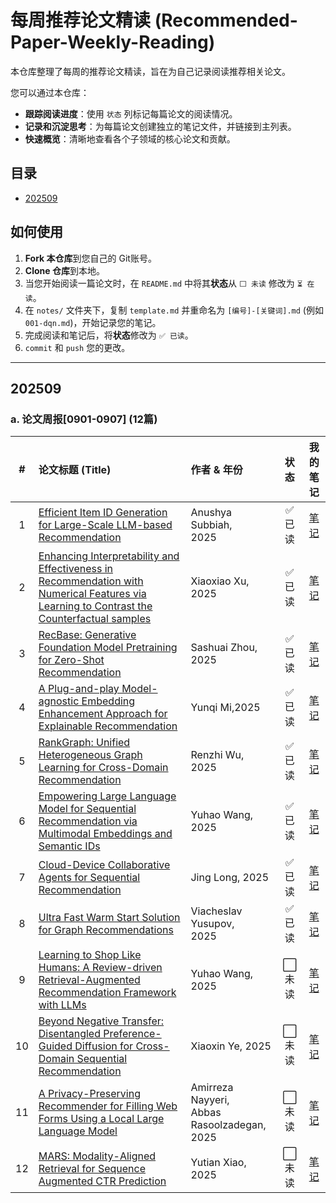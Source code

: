 # 每周推荐论文精读 (Recommended-Paper-Weekly-Reading)

本仓库整理了每周的推荐论文精读，旨在为自己记录阅读推荐相关论文。

您可以通过本仓库：
- **跟踪阅读进度**：使用 `状态` 列标记每篇论文的阅读情况。
- **记录和沉淀思考**：为每篇论文创建独立的笔记文件，并链接到主列表。
- **快速概览**：清晰地查看各个子领域的核心论文和贡献。

## 目录
- [202509](#202509)


## 如何使用
1. **Fork 本仓库**到您自己的 Git账号。
2. **Clone 仓库**到本地。
3. 当您开始阅读一篇论文时，在 `README.md` 中将其**状态**从 `⬜️ 未读` 修改为 `⏳ 在读`。
4. 在 `notes/` 文件夹下，复制 `template.md` 并重命名为 `[编号]-[关键词].md` (例如 `001-dqn.md`)，开始记录您的笔记。
5. 完成阅读和笔记后，将**状态**修改为 `✅ 已读`。
6. `commit` 和 `push` 您的更改。

---

## 202509

### a. 论文周报[0901-0907] (12篇)
| # | 论文标题 (Title) | 作者 & 年份 |    状态    | 我的笔记 |
|:-:|:---|:---|:--------:|:---:|
| 1 | [Efficient Item ID Generation for Large-Scale LLM-based Recommendation](https://arxiv.org/abs/2509.03746) | Anushya Subbiah,<br /> 2025 |   ✅ 已读   | [笔记](./notes/001-item-id-generation) |
| 2 | [Enhancing Interpretability and Effectiveness in Recommendation with Numerical Features via Learning to Contrast the Counterfactual samples](https://arxiv.org/abs/2509.03187) | Xiaoxiao Xu,<br /> 2025 |  ✅ 已读    | [笔记](./notes/002-drqn.md) |
| 3 | [RecBase: Generative Foundation Model Pretraining for Zero-Shot Recommendation](https://arxiv.org/abs/2509.03131) | Sashuai Zhou, <br />2025 |  ✅ 已读  | [笔记](./notes/003-dueling-dqn.md) |
| 4 | [A Plug-and-play Model-agnostic Embedding Enhancement Approach for Explainable Recommendation](https://arxiv.org/abs/2509.03130) | Yunqi Mi,2025 |  ✅ 已读   | [笔记](./notes/004-double-dqn.md) |
| 5 | [ RankGraph: Unified Heterogeneous Graph Learning for Cross-Domain Recommendation](https://arxiv.org/abs/2509.02942) | Renzhi Wu, 2025 |  ✅ 已读   | [笔记](./notes/005-per.md) |
| 6 | [Empowering Large Language Model for Sequential Recommendation via Multimodal Embeddings and Semantic IDs](https://arxiv.org/abs/2509.02017) | Yuhao Wang, 2025 |  ✅ 已读  | [笔记](./notes/006-rainbow.md) |
| 7 | [Cloud-Device Collaborative Agents for Sequential Recommendation](https://arxiv.org/abs/2509.01551) | Jing Long, 2025 |  ✅ 已读   | [笔记](./notes/007-rainbow.md) |
| 8 | [Ultra Fast Warm Start Solution for Graph Recommendations](https://arxiv.org/abs/2509.01549) | Viacheslav Yusupov, <br />2025 |  ✅ 已读  | [笔记](./notes/008-rainbow.md) |
| 9 | [Learning to Shop Like Humans: A Review-driven Retrieval-Augmented Recommendation Framework with LLMs](https://arxiv.org/abs/2509.00698) | Yuhao Wang, 2025 |  ⬜️ 未读   | [笔记](./notes/009-rainbow.md) |
| 10 | [Beyond Negative Transfer: Disentangled Preference-Guided Diffusion for Cross-Domain Sequential Recommendation](https://arxiv.org/abs/2509.00389) | Xiaoxin Ye, 2025 |  ⬜️ 未读   | [笔记](./notes/010-rainbow.md) |
| 11 | [A Privacy-Preserving Recommender for Filling Web Forms Using a Local Large Language Model](https://arxiv.org/abs/2509.01527) | Amirreza Nayyeri,<br /> Abbas Rasoolzadegan, 2025 |  ⬜️ 未读   | [笔记](./notes/011-rainbow.md) |
| 12 | [ MARS: Modality-Aligned Retrieval for Sequence Augmented CTR Prediction](https://arxiv.org/abs/2509.01184) | Yutian Xiao, 2025 |  ⬜️ 未读   | [笔记](./notes/012-rainbow.md) |

